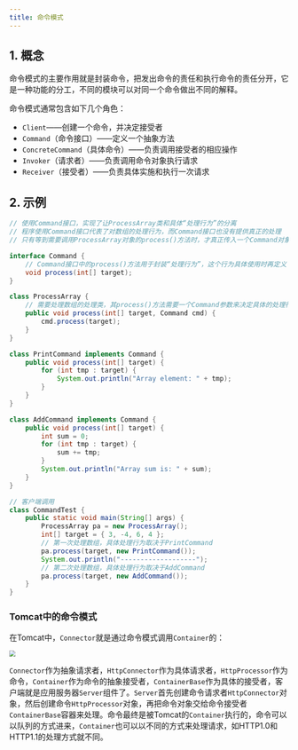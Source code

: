 ```yaml
---
title: 命令模式
---
```


## 1. 概念

命令模式的主要作用就是封装命令，把发出命令的责任和执行命令的责任分开，它是一种功能的分工，不同的模块可以对同一个命令做出不同的解释。

命令模式通常包含如下几个角色：

- `Client`——创建一个命令，并决定接受者
- `Command`（命令接口）——定义一个抽象方法
- `ConcreteCommand`（具体命令）——负责调用接受者的相应操作
- `Invoker`（请求者）——负责调用命令对象执行请求
- `Receiver`（接受者）——负责具体实施和执行一次请求

## 2. 示例

```java
// 使用Command接口，实现了让ProcessArray类和具体“处理行为”的分离
// 程序使用Command接口代表了对数组的处理行为，而Command接口也没有提供真正的处理
// 只有等到需要调用ProcessArray对象的process()方法时，才真正传入一个Command对象，才确定对数组的处理行为

interface Command {
    // Command接口中的process()方法用于封装“处理行为”，这个行为具体使用时再定义
    void process(int[] target);
}

class ProcessArray {
    // 需要处理数组的处理类，其process()方法需要一个Command参数来决定具体的处理行为
    public void process(int[] target, Command cmd) {
        cmd.process(target);
    }
}

class PrintCommand implements Command {
    public void process(int[] target) {
        for (int tmp : target) {
            System.out.println("Array element: " + tmp);
        }
    }
}

class AddCommand implements Command {
    public void process(int[] target) {
        int sum = 0;
        for (int tmp : target) {
            sum += tmp;
        }
        System.out.println("Array sum is: " + sum);
    }
}

// 客户端调用
class CommandTest {
    public static void main(String[] args) {
        ProcessArray pa = new ProcessArray();
        int[] target = { 3, -4, 6, 4 };
        // 第一次处理数组，具体处理行为取决于PrintCommand
        pa.process(target, new PrintCommand());
        System.out.println("-------------------");
        // 第二次处理数组，具体处理行为取决于AddCommand
        pa.process(target, new AddCommand());
    }
}
```

### Tomcat中的命令模式

在Tomcat中，`Connector`就是通过命令模式调用`Container`的：

<img src="https://figure-bed.chua-n.com/notebook/Java/68.png" style="zoom:67%;" />

`Connector`作为抽象请求者，`HttpConnector`作为具体请求者，`HttpProcessor`作为命令，`Container`作为命令的抽象接受者，`ContainerBase`作为具体的接受者，客户端就是应用服务器`Server`组件了。`Server`首先创建命令请求者`HttpConnector`对象，然后创建命令`HttpProcessor`对象，再把命令对象交给命令接受者`ContainerBase`容器来处理。命令最终是被Tomcat的`Container`执行的，命令可以以队列的方式进来，`Container`也可以以不同的方式来处理请求，如HTTP1.0和HTTP1.1的处理方式就不同。

